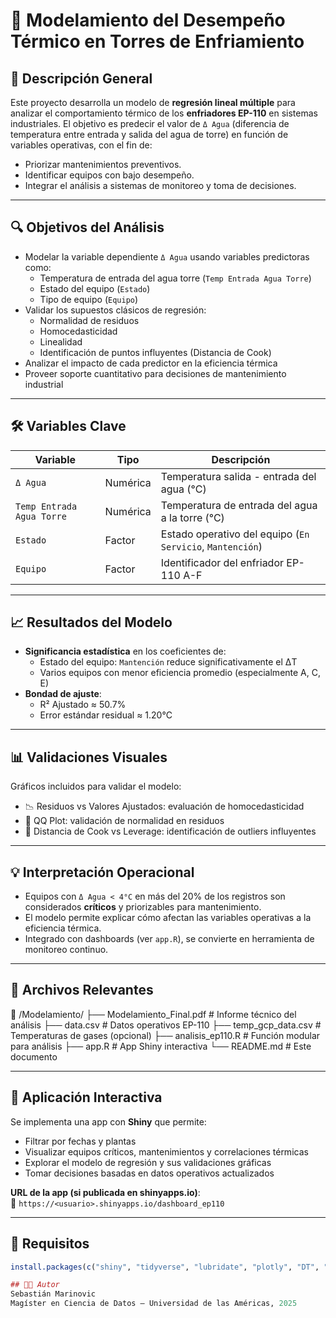 # 📘 Modelamiento del Desempeño Térmico en Torres de Enfriamiento

## 📌 Descripción General

Este proyecto desarrolla un modelo de **regresión lineal múltiple** para analizar el comportamiento térmico de los **enfriadores EP-110** en sistemas industriales. El objetivo es predecir el valor de `Δ Agua` (diferencia de temperatura entre entrada y salida del agua de torre) en función de variables operativas, con el fin de:

- Priorizar mantenimientos preventivos.
- Identificar equipos con bajo desempeño.
- Integrar el análisis a sistemas de monitoreo y toma de decisiones.

---

## 🔍 Objetivos del Análisis

- Modelar la variable dependiente `Δ Agua` usando variables predictoras como:
  - Temperatura de entrada del agua torre (`Temp Entrada Agua Torre`)
  - Estado del equipo (`Estado`)
  - Tipo de equipo (`Equipo`)
- Validar los supuestos clásicos de regresión:
  - Normalidad de residuos
  - Homocedasticidad
  - Linealidad
  - Identificación de puntos influyentes (Distancia de Cook)
- Analizar el impacto de cada predictor en la eficiencia térmica
- Proveer soporte cuantitativo para decisiones de mantenimiento industrial

---

## 🛠 Variables Clave

| Variable                     | Tipo     | Descripción                                              |
|-----------------------------|----------|----------------------------------------------------------|
| `Δ Agua`                    | Numérica | Temperatura salida - entrada del agua (°C)              |
| `Temp Entrada Agua Torre`   | Numérica | Temperatura de entrada del agua a la torre (°C)         |
| `Estado`                    | Factor   | Estado operativo del equipo (`En Servicio`, `Mantención`)|
| `Equipo`                    | Factor   | Identificador del enfriador EP-110 A-F                  |

---

## 📈 Resultados del Modelo

- **Significancia estadística** en los coeficientes de:
  - Estado del equipo: `Mantención` reduce significativamente el ΔT
  - Varios equipos con menor eficiencia promedio (especialmente A, C, E)
- **Bondad de ajuste**:  
  - R² Ajustado ≈ 50.7%  
  - Error estándar residual ≈ 1.20°C

---

## 📊 Validaciones Visuales

Gráficos incluidos para validar el modelo:

- 📉 Residuos vs Valores Ajustados: evaluación de homocedasticidad
- 📐 QQ Plot: validación de normalidad en residuos
- 🧠 Distancia de Cook vs Leverage: identificación de outliers influyentes

---

## 💡 Interpretación Operacional

- Equipos con `Δ Agua < 4°C` en más del 20% de los registros son considerados **críticos** y priorizables para mantenimiento.
- El modelo permite explicar cómo afectan las variables operativas a la eficiencia térmica.
- Integrado con dashboards (ver `app.R`), se convierte en herramienta de monitoreo continuo.

---

## 📂 Archivos Relevantes
📁 /Modelamiento/
├── Modelamiento_Final.pdf # Informe técnico del análisis
├── data.csv # Datos operativos EP-110
├── temp_gcp_data.csv # Temperaturas de gases (opcional)
├── analisis_ep110.R # Función modular para análisis
├── app.R # App Shiny interactiva
└── README.md # Este documento


---

## 🚀 Aplicación Interactiva

Se implementa una app con **Shiny** que permite:

- Filtrar por fechas y plantas
- Visualizar equipos críticos, mantenimientos y correlaciones térmicas
- Explorar el modelo de regresión y sus validaciones gráficas
- Tomar decisiones basadas en datos operativos actualizados

**URL de la app (si publicada en shinyapps.io)**:  
📎 `https://<usuario>.shinyapps.io/dashboard_ep110`

---

## 🧪 Requisitos

```r
install.packages(c("shiny", "tidyverse", "lubridate", "plotly", "DT", "broom"))

## 👨‍🔧 Autor
Sebastián Marinovic
Magíster en Ciencia de Datos — Universidad de las Américas, 2025
